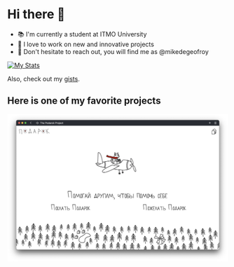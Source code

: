 # Hi there 👋

- 📚 I'm currently a student at ITMO University 
- 🔭 I love to work on new and innovative projects 
- 💌 Don't hesitate to reach out, you will find me as @mikedegeofroy

[![My Stats](https://github-readme-stats.vercel.app/api?username=mikedegeofroy)](https://github.com/mikedegeofroy)

Also, check out my [gists](https://gist.github.com/mikedegeofroy/).

## Here is one of my favorite projects

[![Podarok-Project](/podarok-project.png)](https://podarok.ae-35.it/)
